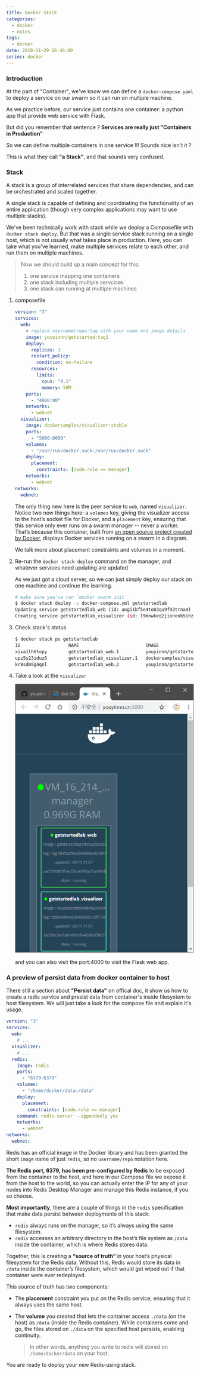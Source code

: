 ```yaml
---
title: Docker Stack
categories:
  - docker
  - notes
tags:
  - docker
date: 2018-11-29 16:46:00
series: docker
---
```


### Introduction

At the part of "Container", we've know we can define a `docker-compose.yaml` to deploy a service on our swarm so it can run on multiple machine.

As we practice before, our service just contains one container: a python app that provide web service with Flask.

But did you remember that sentence ? **Services are really just "Containers in Production"**

So we can define multiple containers in one service !!! Sounds nice isn't it ?

This is what they call **"a Stack"**, and that sounds very confused.

### Stack

A stack is a group of interrelated services that share dependencies, and can be orchestrated and scaled together.

A single stack is capable of defining and coordinating the functionality of an entire application (though very complex applications may want to use multiple stacks).

We've been technically work with stack while we deploy a Composefile with `docker stack deploy`. But that was a single service stack running on a single host, which is not usually what takes place in production. Here, you can take what you’ve learned, make multiple services relate to each other, and run them on multiple machines.

> Now we should build up a main concept for this:
>
> 1. one service mapping one containers
> 2. one stack including multiple servcices
> 3. one stack can running at multiple machines

1. composefile

   ```yaml
   version: "3"
   services:
     web:
       # replace username/repo:tag with your name and image details
       image: youyinnn/getstarted:tag1
       deploy:
         replicas: 3
         restart_policy:
           condition: on-failure
         resources:
           limits:
             cpus: "0.1"
             memory: 50M
       ports:
         - "4000:80"
       networks:
         - webnet
     visualizer:
       image: dockersamples/visualizer:stable
       ports:
         - "5000:8080"
       volumes:
         - "/var/run/docker.sock:/var/run/docker.sock"
       deploy:
         placement:
           constraints: [node.role == manager]
       networks:
         - webnet
   networks:
     webnet:
   ```

   The only thing new here is the peer service to `web`, named `visualizer`. Notice two new things here: a `volumes` key, giving the visualizer access to the host’s socket file for Docker, and a `placement` key, ensuring that this service only ever runs on a swarm manager -- never a worker. That’s because this container, built from [an open source project created by Docker](https://github.com/ManoMarks/docker-swarm-visualizer), displays Docker services running on a swarm in a diagram.

   We talk more about placement constraints and volumes in a moment.

2. Re-run the `docker stack deploy` command on the manager, and whatever services need updating are updated

   As we just got a cloud server, so we can just simply deploy our stack on one machine and continue the learning.

   ```bash
   # make sure you've run `docker swarm init`
   $ docker stack deploy -c docker-compose.yml getstartedlab
   Updating service getstartedlab_web (id: angi1bf5e4to03qu9f93trnxm)
   Creating service getstartedlab_visualizer (id: l9mnwkeq2jiononb5ihz9u7a4)
   ```

3. Check stack's status

   ```bash
   $ docker stack ps getstartedlab
   ID                  NAME                         IMAGE                             NODE                DESIRED STATE       CURRENT STATE            ERROR               PORTS
   xixa1lh6topy        getstartedlab_web.1          youyinnn/getstarted:tag1          VM_16_214_centos    Running             Running 28 minutes ago
   upz5s23iduz6        getstartedlab_visualizer.1   dockersamples/visualizer:stable   VM_16_214_centos    Running             Running 28 minutes ago
   kr8sdm9g4qnl        getstartedlab_web.2          youyinnn/getstarted:tag1          VM_16_214_centos    Running             Running 28 minutes ago
   ```

4. Take a look at the `visualizer`

   ![](../../../public/img/20181129222014.png)

   and you can also visit the port:4000 to visit the Flask web app.

### A preview of persist data from docker container to host

There still a section about **"Persist data"** on offical doc, it show us how to create a redis service and presist data from container's inside filesystem to host filesystem. We will just take a look for the compose file and explain it's usage.

```yaml
version: "3"
services:
  web:
    # ...
  visualizer:
    # ...
  redis:
    image: redis
    ports:
      - "6379:6379"
    volumes:
      - "/home/docker/data:/data"
    deploy:
      placement:
        constraints: [node.role == manager]
    command: redis-server --appendonly yes
    networks:
      - webnet
networks:
  webnet:
```

Redis has an official image in the Docker library and has been granted the short `image` name of just `redis`, so no `username/repo` notation here.

**The Redis port, 6379, has been pre-configured by Redis** to be exposed from the container to the host, and here in our Compose file we expose it from the host to the world, so you can actually enter the IP for any of your nodes into Redis Desktop Manager and manage this Redis instance, if you so choose.

**Most importantly**, there are a couple of things in the `redis` specification that make data persist between deployments of this stack:

- `redis` always runs on the manager, so it’s always using the same filesystem.
- `redis` accesses an arbitrary directory in the host’s file system as `/data` inside the container, which is where Redis stores data.

Together, this is creating a **“source of truth”** in your host’s physical filesystem for the Redis data. Without this, Redis would store its data in `/data` inside the container’s filesystem, which would get wiped out if that container were ever redeployed.

This source of truth has two components:

- The **placement** constraint you put on the Redis service, ensuring that it always uses the same host.

- The **volume** you created that lets the container access `./data` (on the host) as `/data` (inside the Redis container). While containers come and go, the files stored on `./data` on the specified host persists, enabling continuity.

  > In other words, anything you write to redis will stored on `/home/docker/data` on your host.

You are ready to deploy your new Redis-using stack.
